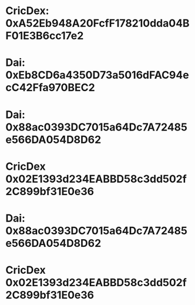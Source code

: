 <!-- Base Goerli Contract Addresses -->

# CricDex: 0xA52Eb948A20FcfF178210dda04BF01E3B6cc17e2

# Dai: 0xEb8CD6a4350D73a5016dFAC94ecC42Ffa970BEC2

<!-- Scroll Sepolia Contract Addresses -->

# Dai: 0x88ac0393DC7015a64Dc7A72485e566DA054D8D62

# CricDex 0x02E1393d234EABBD58c3dd502f2C899bf31E0e36

<!-- Scroll Sepolia Contract Addresses -->

# Dai: 0x88ac0393DC7015a64Dc7A72485e566DA054D8D62

# CricDex 0x02E1393d234EABBD58c3dd502f2C899bf31E0e36
